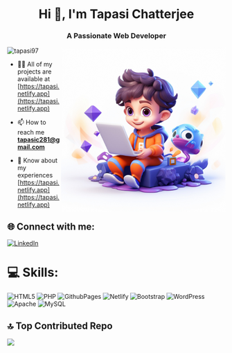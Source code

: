 <h1 align="center">Hi 👋, I'm Tapasi Chatterjee</h1>
<h3 align="center">A Passionate Web Developer</h3>

<img align="right" alt="side-img" width="380" src="1708164634960.jpg">

<p align="left"> <img src="https://komarev.com/ghpvc/?username=tapasi97&label=Profile%20views&color=0e75b6&style=flat" alt="tapasi97" /> </p>

- 👨‍💻 All of my projects are available at [https://tapasi.netlify.app](https://tapasi.netlify.app)

- 📫 How to reach me **tapasic281@gmail.com**

- 📄 Know about my experiences [https://tapasi.netlify.app](https://tapasi.netlify.app)

## 🌐 Connect with me:
[![LinkedIn](https://img.shields.io/badge/LinkedIn-%230077B5.svg?logo=linkedin&logoColor=white)](https://www.linkedin.com/in/tapasi-chatterjee-87386a260/) 

# 💻 Skills:
![HTML5](https://img.shields.io/badge/html5-%23E34F26.svg?style=for-the-badge&logo=html5&logoColor=white) ![PHP](https://img.shields.io/badge/php-%23777BB4.svg?style=for-the-badge&logo=php&logoColor=white) ![GithubPages](https://img.shields.io/badge/github%20pages-121013?style=for-the-badge&logo=github&logoColor=white) ![Netlify](https://img.shields.io/badge/netlify-%23000000.svg?style=for-the-badge&logo=netlify&logoColor=#00C7B7) ![Bootstrap](https://img.shields.io/badge/bootstrap-%238511FA.svg?style=for-the-badge&logo=bootstrap&logoColor=white) ![WordPress](https://img.shields.io/badge/WordPress-%23117AC9.svg?style=for-the-badge&logo=WordPress&logoColor=white) ![Apache](https://img.shields.io/badge/apache-%23D42029.svg?style=for-the-badge&logo=apache&logoColor=white) ![MySQL](https://img.shields.io/badge/mysql-%2300000f.svg?style=for-the-badge&logo=mysql&logoColor=white)


## 🔝 Top Contributed Repo
![](https://github-contributor-stats.vercel.app/api?username=Tapasi97&limit=5&theme=dark&combine_all_yearly_contributions=true)

<!-- <p>&nbsp;<img align="center" src="https://github-readme-stats.vercel.app/api?username=pritampal29&show_icons=true&locale=en" alt="pritampal29" /></p> -->
